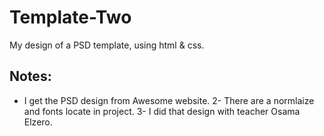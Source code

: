 # Template-Two
My design of a PSD template, using html &amp; css.

## Notes:
- I get the PSD design from Awesome website. 2- There are a normlaize and fonts locate in project. 3- I did that design with teacher Osama Elzero.
